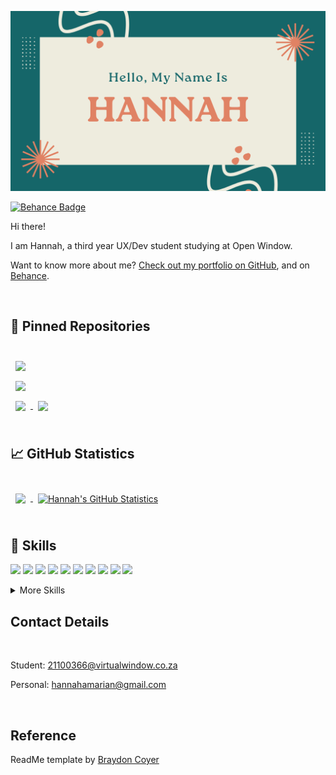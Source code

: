 ![Hannah's GitHub Banner](./GitHubHeader.png)

[![Behance Badge](https://img.shields.io/badge/Behance-Profile-informational?style=flat&logo=behance&logoColor=white&color=0D76A8)](https://www.behance.net/hannahnaidoo1)

Hi there!

I am Hannah, a third year UX/Dev student studying at Open Window.

Want to know more about me? [Check out my portfolio on GitHub](https://github.com/HannahAmaria), and on [Behance](https://www.behance.net/hannahnaidoo1).

<br>

## 📌 Pinned Repositories

<br>
<a href="https://github.com/HannahAmaria/EcoSort">
  <img align="center" style="margin:0.5rem" src="https://github-readme-stats.vercel.app/api/pin/?username=HannahAmaria&repo=EcoSort&title_color=ffffff&text_color=c9cacc&icon_color=4AB197&bg_color=1A2B34" />
</a>
<br>

<a href="https://github.com/AnkeatOpenWindow/PamperPets-front-end">
  <img align="center" style="margin:0.5rem" src="https://github-readme-stats.vercel.app/api/pin/?username=AnkeatOpenWindow&repo=PamperPets-front-end&title_color=ffffff&text_color=c9cacc&icon_color=4AB197&bg_color=1A2B34" />
</a>

<br>

<a href="https://github.com/DieterR97/Astro">
  <img align="center" style="margin:0.5rem" src="https://github-readme-stats.vercel.app/api/pin/?username=DieterR97&repo=WhisperNotes-app&title_color=ffffff&text_color=c9cacc&icon_color=4AB197&bg_color=1A2B34" />
</a>

<a href="https://github.com/HannahAmaria/DV300Term2">
  <img align="center" style="margin:0.5rem" src="https://github-readme-stats.vercel.app/api/pin/?username=HannahAmaria&repo=Tradera&title_color=ffffff&text_color=c9cacc&icon_color=4AB197&bg_color=1A2B34" />
</a>
<br>

<br>

## &#x1f4c8; GitHub Statistics

<br>

<a href="https://github.com/HannahAmaria">
  <img align="center" style="margin:0.5rem" src="https://github-readme-stats.vercel.app/api/top-langs/?username=HannahAmaria&hide=html,css&title_color=ffffff&text_color=c9cacc&icon_color=4AB197&bg_color=1A2B34" />
</a>

<a href="https://github.com/HannahAmaria">
  <img align="center" style="margin:0.5rem" src="https://github-readme-stats.vercel.app/api?username=HannahAmaria&show_icons=true&line_height=27&count_private=true&title_color=ffffff&text_color=c9cacc&icon_color=4AB097&bg_color=1A2B34" alt="Hannah's GitHub Statistics" />
</a>

<br>
<br>

## 💼 Skills

![](https://img.shields.io/badge/Code-Angular-informational?style=flat&logo=angular&logoColor=white&color=4AB197)
![](https://img.shields.io/badge/Code-React-informational?style=flat&logo=react&logoColor=white&color=4AB197)
![](https://img.shields.io/badge/Code-React_Native-informational?style=flat&logo=react&logoColor=white&color=4AB197)
![](https://img.shields.io/badge/Code-JavaScript-informational?style=flat&logo=JavaScript&logoColor=white&color=4AB197)
![](https://img.shields.io/badge/Code-TypeScript-informational?style=flat&logo=TypeScript&logoColor=white&color=4AB197)
![](https://img.shields.io/badge/Code-Java-informational?style=flat&logo=Java&logoColor=white&color=4AB197)
![](https://img.shields.io/badge/Code-CSharp-informational?style=flat&logo=c-sharp&logoColor=white&color=4AB197)
![](https://img.shields.io/badge/Code-.NET-informational?style=flat&logo=.net&logoColor=white&color=4AB197)
![](https://img.shields.io/badge/Code-MongoDB-informational?style=flat&logo=MongoDB&logoColor=white&color=4AB197)
![](https://img.shields.io/badge/Code-MySQL-informational?style=flat&logo=MySQL&logoColor=white&color=4AB197)

<details>
<summary>More Skills</summary>
<br>

![](https://img.shields.io/badge/Style-CSS-informational?style=flat&logo=css3&logoColor=white&color=4AB197)
![](https://img.shields.io/badge/Code-HTML-informational?style=flat&logo=html5&logoColor=white&color=4AB197)
![](https://img.shields.io/badge/Tools-Insomnia-informational?style=flat&logo=Insomnia&logoColor=white&color=4AB197)
![](https://img.shields.io/badge/Tools-Photoshop-informational?style=flat&logo=Adobe-Photoshop&logoColor=white&color=4AB197)
![](https://img.shields.io/badge/Tools-Illustrator-informational?style=flat&logo=Adobe-Illustrator&logoColor=white&color=4AB197)
![](https://img.shields.io/badge/Tools-GitHub-informational?style=flat&logo=GitHub&logoColor=white&color=4AB197)
![](https://img.shields.io/badge/Tools-Figma-informational?style=flat&logo=figma&logoColor=white&color=4AB197)

</details>

## Contact Details

<br>

Student: 21100366@virtualwindow.co.za

Personal: hannahamarian@gmail.com

<br>

## Reference

ReadMe template by [Braydon Coyer](https://github.com/braydoncoyer/braydoncoyer)

<br>
